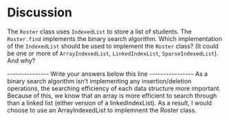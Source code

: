 # Discussion

The `Roster` class uses `IndexedList` to store a list of students. The
`Roster.find` implements the binary search algorithm. Which
implementation of the `IndexedList` should be used to implement the
`Roster` class? (It could be one or more of `ArrayIndexedList`,
`LinkedIndexList`, `SparseIndexedList`). And why?
   
--------------- Write your answers below this line ----------------
As a binary search algorithm isn't implementing any insertion/deletion operations,
the searching efficiency of each data structure more important.
Because of this, we know that an array is more efficient to search through than a linked list
(either version of a linkedIndexList). As a result, I would choose to use an ArrayIndexedList
to implemnent the Roster class.